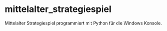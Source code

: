 # mittelalter_strategiespiel
Mittelalter Strategiespiel programmiert mit Python für die Windows Konsole.
